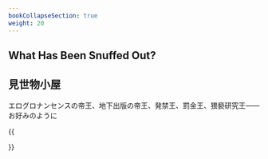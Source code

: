 ```yaml
---
bookCollapseSection: true
weight: 20
---
```


## What Has Been Snuffed Out?



## 見世物小屋

エログロナンセンスの帝王、地下出版の帝王、発禁王、罰金王、猥褻研究王——お好みのように

{{<section summary >}}
